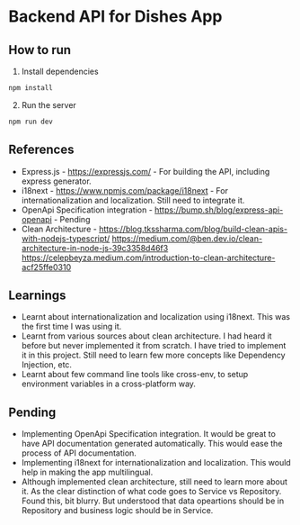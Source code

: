 # Backend API for Dishes App

## How to run

1. Install dependencies
```bash
npm install
```

2. Run the server
```bash
npm run dev
```

## References
- Express.js - https://expressjs.com/ - For building the API, including express generator.
- i18next - https://www.npmjs.com/package/i18next - For internationalization and localization. Still need to integrate it.
- OpenApi Specification integration - https://bump.sh/blog/express-api-openapi - Pending
- Clean Architecture - https://blog.tkssharma.com/blog/build-clean-apis-with-nodejs-typescript/ https://medium.com/@ben.dev.io/clean-architecture-in-node-js-39c3358d46f3 https://celepbeyza.medium.com/introduction-to-clean-architecture-acf25ffe0310


## Learnings
- Learnt about internationalization and localization using i18next. This was the first time I was using it.
- Learnt from various sources about clean architecture. I had heard it before but never implemented it from scratch. I have tried to implement it in this project. Still need to learn few more concepts like Dependency Injection, etc.
- Learnt about few command line tools like cross-env, to setup environment variables in a cross-platform way.

## Pending
- Implementing OpenApi Specification integration. It would be great to have API documentation generated automatically. This would ease the process of API documentation.
- Implementing i18next for internationalization and localization. This would help in making the app multilingual.
- Although implemented clean architecture, still need to learn more about it. As the clear distinction of what code goes to Service vs Repository. Found this, bit blurry. But understood that data opeartions should be in Repository and business logic should be in Service.